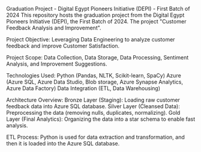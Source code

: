 Graduation Project - Digital Egypt Pioneers Initiative (DEPI) - First Batch of 2024
This repository hosts the graduation project from the Digital Egypt Pioneers Initiative (DEPI), the First Batch of 2024. The project "Customer Feedback Analysis and Improvement". 

Project Objective: Leveraging Data Engineering to analyze customer feedback and improve Customer Satisfaction.

Project Scope: Data Collection, Data Storage, Data Processing, Sentiment Analysis, and Improvement Suggestions.

Technologies Used: 
Python (Pandas, NLTK, Scikit-learn, SpaCy)
Azure (Azure SQL, Azure Data Studio, Blob storage, Azure Synapse Analytics, Azure Data Factory)
Data Integration (ETL, Data Warehousing)

Architecture Overview:
Bronze Layer (Staging): Loading raw customer feedback data into Azure SQL database.
Silver Layer (Cleansed Data): Preprocessing the data (removing nulls, duplicates, normalizing).
Gold Layer (Final Analytics): Organizing the data into a star schema to enable fast analysis.

ETL Process: Python is used for data extraction and transformation, and then it is loaded into the Azure SQL database.


